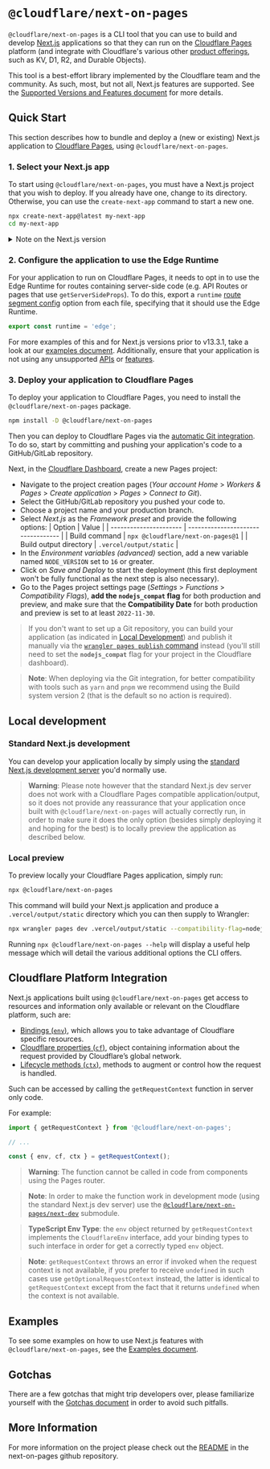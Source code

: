 # `@cloudflare/next-on-pages`

`@cloudflare/next-on-pages` is a CLI tool that you can use to build and develop [Next.js](https://nextjs.org/) applications so that they can run on the [Cloudflare Pages](https://pages.cloudflare.com/) platform (and integrate with Cloudflare's various other [product offerings](https://developers.cloudflare.com/pages/platform/functions/bindings/), such as KV, D1, R2, and Durable Objects).

This tool is a best-effort library implemented by the Cloudflare team and the community. As such, most, but not all, Next.js features are supported. See the [Supported Versions and Features document](https://github.com/cloudflare/next-on-pages/blob/main/packages/next-on-pages/docs/supported.md) for more details.

## Quick Start

This section describes how to bundle and deploy a (new or existing) Next.js application to [Cloudflare Pages](https://pages.cloudflare.com), using `@cloudflare/next-on-pages`.

### 1. Select your Next.js app

To start using `@cloudflare/next-on-pages`, you must have a Next.js project that you wish to deploy. If you already have one, change to its directory. Otherwise, you can use the `create-next-app` command to start a new one.

```sh
npx create-next-app@latest my-next-app
cd my-next-app
```

<details>
<summary>Note on the Next.js version</summary>

We have confirmed support for the current version of Next.js at the time of writing, `13.4.2`. Although we'll endeavor to keep support for newer versions, we cannot guarantee that we'll always be up-to-date with the latest version. If you experience any problems with `@cloudflare/next-on-pages`, you may wish to try pinning to `13.4.2` while we work on supporting any recent breaking changes.

</details>

### 2. Configure the application to use the Edge Runtime

For your application to run on Cloudflare Pages, it needs to opt in to use the Edge Runtime for routes containing server-side code (e.g. API Routes or pages that use `getServerSideProps`). To do this, export a `runtime` [route segment config](https://nextjs.org/docs/app/api-reference/file-conventions/route-segment-config#runtime) option from each file, specifying that it should use the Edge Runtime.

```typescript
export const runtime = 'edge';
```

&NewLine;

For more examples of this and for Next.js versions prior to v13.3.1, take a look at our [examples document](https://github.com/cloudflare/next-on-pages/blob/main/packages/next-on-pages/docs/examples.md). Additionally, ensure that your application is not using any unsupported [APIs](https://nextjs.org/docs/app/api-reference/edge#unsupported-apis) or [features](https://github.com/cloudflare/next-on-pages/blob/main/packages/next-on-pages/docs/supported.md).

### 3. Deploy your application to Cloudflare Pages

To deploy your application to Cloudflare Pages, you need to install the `@cloudflare/next-on-pages` package.

```sh
npm install -D @cloudflare/next-on-pages
```

Then you can deploy to Cloudflare Pages via the [automatic Git integration](https://developers.cloudflare.com/pages/platform/git-integration/). To do so, start by committing and pushing your application's code to a GitHub/GitLab repository.

Next, in the [Cloudflare Dashboard](https://dash.cloudflare.com/?to=/:account/pages), create a new Pages project:

- Navigate to the project creation pages (_Your account Home_ > _Workers & Pages_ > _Create application_ > _Pages_ > _Connect to Git_).
- Select the GitHub/GitLab repository you pushed your code to.
- Choose a project name and your production branch.
- Select _Next.js_ as the _Framework preset_ and provide the following options:
  | Option | Value |
  | ---------------------- | ---------------------------------- |
  | Build command | `npx @cloudflare/next-on-pages@1` |
  | Build output directory | `.vercel/output/static` |
- In the _Environment variables (advanced)_ section, add a new variable named `NODE_VERSION` set to `16` or greater.
- Click on _Save and Deploy_ to start the deployment (this first deployment won't be fully functional as the next step is also necessary).
- Go to the Pages project settings page (_Settings_ > _Functions_ > _Compatibility Flags_), **add the `nodejs_compat` flag** for both production and preview, and make sure that the **Compatibility Date** for both production and preview is set to at least `2022-11-30`.

> If you don't want to set up a Git repository, you can build your application (as indicated in [Local Development](#local-development)) and publish it manually via the [`wrangler pages publish` command](https://developers.cloudflare.com/workers/wrangler/commands/#publish-1) instead (you'll still need to set the **`nodejs_compat`** flag for your project in the Cloudflare dashboard).

> **Note**:
> When deploying via the Git integration, for better compatibility with tools such as `yarn` and `pnpm` we recommend using the Build system version 2 (that is the default so no action is required).

## Local development

### Standard Next.js development

You can develop your application locally by simply using the [standard Next.js development server](https://nextjs.org/docs/app/api-reference/next-cli#development) you'd normally use.

> **Warning**: Please note however that the standard Next.js dev server does not work with a Cloudflare Pages compatible application/output, so it does not provide any reassurance that your application once built with `@cloudflare/next-on-pages` will actually correctly run, in order to make sure it does the only option (besides simply deploying it and hoping for the best) is to locally preview the application as described below.

### Local preview

To preview locally your Cloudflare Pages application, simply run:

```sh
npx @cloudflare/next-on-pages
```

This command will build your Next.js application and produce a `.vercel/output/static` directory which you can then supply to Wrangler:

```sh
npx wrangler pages dev .vercel/output/static --compatibility-flag=nodejs_compat
```

Running `npx @cloudflare/next-on-pages --help` will display a useful help message which will detail the various additional options the CLI offers.

## Cloudflare Platform Integration

Next.js applications built using `@cloudflare/next-on-pages` get access to resources and information only available or relevant on the Cloudflare platform, such are:

- [Bindings (`env`)](https://developers.cloudflare.com/pages/platform/functions/bindings/), which allows you to take advantage of Cloudflare specific resources.
- [Cloudflare properties (`cf`)](https://developers.cloudflare.com/workers/runtime-apis/request/#incomingrequestcfproperties), object containing information about the request provided by Cloudflare’s global network.
- [Lifecycle methods (`ctx`)](https://developers.cloudflare.com/workers/runtime-apis/handlers/fetch/#lifecycle-methods), methods to augment or control how the request is handled.

Such can be accessed by calling the `getRequestContext` function in server only code.

For example:

```ts
import { getRequestContext } from '@cloudflare/next-on-pages';

// ...

const { env, cf, ctx } = getRequestContext();
```

> **Warning**: The function cannot be called in code from components using the Pages router.

> **Note**: In order to make the function work in development mode (using the standard Next.js dev server) use the [`@cloudflare/next-on-pages/next-dev`](https://github.com/cloudflare/next-on-pages/tree/main/internal-packages/next-dev) submodule.

> **TypeScript Env Type**: the `env` object returned by `getRequestContext` implements the `CloudflareEnv` interface, add your binding types to such interface in order for get a correctly typed `env` object.

> **Note**: `getRequestContext` throws an error if invoked when the request context is not available, if you prefer to receive `undefined` in such cases use `getOptionalRequestContext` instead, the latter is identical to `getRequestContext` except from the fact that it returns `undefined` when the context is not available.

## Examples

To see some examples on how to use Next.js features with `@cloudflare/next-on-pages`, see the [Examples document](https://github.com/cloudflare/next-on-pages/blob/main/packages/next-on-pages/docs/examples.md).

## Gotchas

There are a few gotchas that might trip developers over, please familiarize yourself with the [Gotchas document](https://github.com/cloudflare/next-on-pages/blob/main/packages/next-on-pages/docs/gotchas.md) in order to avoid such pitfalls.

## More Information

For more information on the project please check out the [README](https://github.com/cloudflare/next-on-pages/blob/main/README.md) in the next-on-pages github repository.
